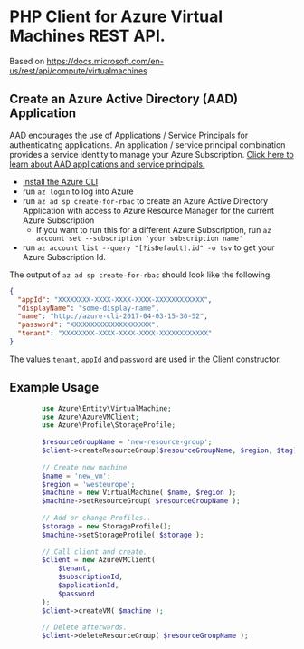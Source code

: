 # PHP Client for Azure Virtual Machines REST API.

Based on https://docs.microsoft.com/en-us/rest/api/compute/virtualmachines

## Create an Azure Active Directory (AAD) Application
AAD encourages the use of Applications / Service Principals for authenticating applications. An 
application / service principal combination provides a service identity to manage your Azure Subscription.
[Click here to learn about AAD applications and service principals.](https://docs.microsoft.com/en-us/azure/active-directory/develop/active-directory-application-objects)
- [Install the Azure CLI](https://docs.microsoft.com/en-us/cli/azure/install-azure-cli)
- run `az login` to log into Azure
- run `az ad sp create-for-rbac` to create an Azure Active Directory Application with access to Azure Resource Manager 
for the current Azure Subscription
  - If you want to run this for a different Azure Subscription, run `az account set --subscription 'your subscription name'`
- run `az account list --query "[?isDefault].id" -o tsv` to get your Azure Subscription Id.
  
The output of `az ad sp create-for-rbac` should look like the following:
```json
{
  "appId": "XXXXXXXX-XXXX-XXXX-XXXX-XXXXXXXXXXXX",
  "displayName": "some-display-name",
  "name": "http://azure-cli-2017-04-03-15-30-52",
  "password": "XXXXXXXXXXXXXXXXXXXX",
  "tenant": "XXXXXXXX-XXXX-XXXX-XXXX-XXXXXXXXXXXX"
}
```
The values `tenant`, `appId` and `password` are used in the Client constructor.

## Example Usage
```php
        use Azure\Entity\VirtualMachine;
        use Azure\AzureVMClient;
        use Azure\Profile\StorageProfile;
        
        $resourceGroupName = 'new-resource-group';
        $client->createResourceGroup($resourceGroupName, $region, $tag);
        
        // Create new machine
        $name = 'new_vm';
        $region = 'westeurope';
        $machine = new VirtualMachine( $name, $region );
        $machine->setResourceGroup( $resourceGroupName );
        
        // Add or change Profiles..
        $storage = new StorageProfile();
        $machine->setStorageProfile( $storage );
        
        // Call client and create.
        $client = new AzureVMClient(
            $tenant,
            $subscriptionId,
            $applicationId,
            $password
        );
        $client->createVM( $machine );
        
        // Delete afterwards.
        $client->deleteResourceGroup( $resourceGroupName );
```